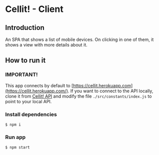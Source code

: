 # Cellit! - Client

## Introduction
An SPA that shows a list of mobile devices. On clicking in one of them, it shows a view with more details about it. 

## How to run it

### IMPORTANT!
This app connects by default to [https://cellit.herokuapp.com](https://cellit.herokuapp.com/). If you want to connect to the API locally, clone it from [Cellit! API](https://github.com/dariofedes/cellit-server) and modify the file `./src/constants/index.js` to point to your local API.

### Install dependencies
```
$ npm i
```

### Run app
```
$ npm start
```